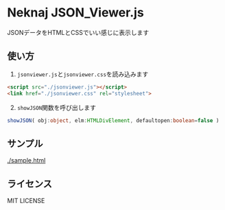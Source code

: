 # Neknaj JSON_Viewer.js
JSONデータをHTMLとCSSでいい感じに表示します  

## 使い方
1. `jsonviewer.js`と`jsonviewer.css`を読み込みます  
```html
<script src="./jsonviewer.js"></script>
<link href="./jsonviewer.css" rel="stylesheet">
```
2. `showJSON`関数を呼び出します  
```ts
showJSON( obj:object, elm:HTMLDivElement, defaultopen:boolean=false )
```

## サンプル
[./sample.html](./sample.html)  

## ライセンス
MIT LICENSE  